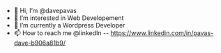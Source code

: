 - 👋 Hi, I’m @davepavas
- 👀 I’m interested in Web Developement
- 🌱 I’m currently a Wordpress Developer
- 📫 How to reach me @linkedIn -- https://www.linkedin.com/in/pavas-dave-b906a81b9/

<!---
davepavas/davepavas is a ✨ special ✨ repository because its `README.md` (this file) appears on your GitHub profile.
You can click the Preview link to take a look at your changes.
--->
